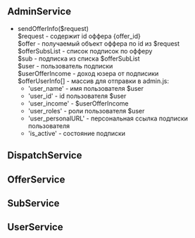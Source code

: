 ## AdminService
 - sendOfferInfo($request)  
$request - содержит id оффера {offer_id}  
$offer - получаемый объект оффера по id из $request  
$offerSubsList - список подписок по офферу  
$sub - подписка из списка $offerSubList  
$user - пользователь подписки  
$userOfferIncome - доход юзера от подписики  
$offerUserInfo[] - массив для отправки в admin.js:
    - 'user_name' - имя пользователя $user
    - 'user_id' - id пользователя $user
    - 'user_income' - $userOfferIncome 
    - 'user_roles' - роли пользователя $user
    - 'user_personalURL' - персональная ссылка подписки пользователя
    - 'is_active' - состояние подписки  

## DispatchService

## OfferService

## SubService

## UserService
